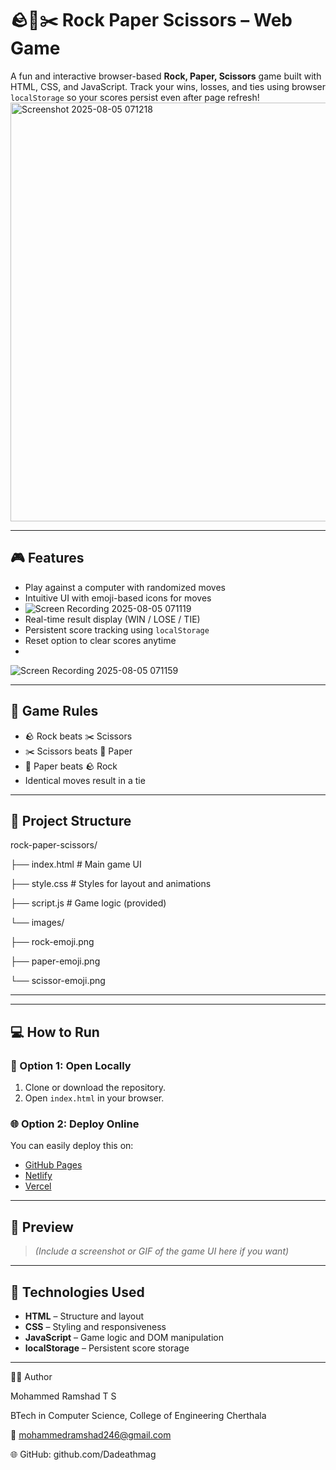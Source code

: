 # 🪨📄✂️ Rock Paper Scissors – Web Game

A fun and interactive browser-based **Rock, Paper, Scissors** game built with HTML, CSS, and JavaScript. Track your wins, losses, and ties using browser `localStorage` so your scores persist even after page refresh!
<img width="915" height="670" alt="Screenshot 2025-08-05 071218" src="https://github.com/user-attachments/assets/3296a360-fb51-433b-b34c-ae6aa16a07b8" />

---

## 🎮 Features

- Play against a computer with randomized moves
- Intuitive UI with emoji-based icons for moves
- ![Screen Recording 2025-08-05 071119](https://github.com/user-attachments/assets/f99f2e68-c499-44d0-9812-b1fd109844c9)
- Real-time result display (WIN / LOSE / TIE)
- Persistent score tracking using `localStorage`
- Reset option to clear scores anytime
- 
![Screen Recording 2025-08-05 071159](https://github.com/user-attachments/assets/3efe7293-de4e-41ee-98b8-71dd1455014b)

---

## 🧠 Game Rules

- 🪨 Rock beats ✂️ Scissors  
- ✂️ Scissors beats 📄 Paper  
- 📄 Paper beats 🪨 Rock  
- Identical moves result in a tie

---

## 📁 Project Structure

rock-paper-scissors/

├── index.html # Main game UI

├── style.css # Styles for layout and animations

├── script.js # Game logic (provided)

└── images/

├── rock-emoji.png

├── paper-emoji.png

└── scissor-emoji.png

---


---

## 💻 How to Run

### 🔗 Option 1: Open Locally

1. Clone or download the repository.
2. Open `index.html` in your browser.

### 🌐 Option 2: Deploy Online

You can easily deploy this on:

- [GitHub Pages](https://pages.github.com)
- [Netlify](https://netlify.com)
- [Vercel](https://vercel.com)

---

## 📸 Preview

> *(Include a screenshot or GIF of the game UI here if you want)*

---

## 🔧 Technologies Used

- **HTML** – Structure and layout
- **CSS** – Styling and responsiveness
- **JavaScript** – Game logic and DOM manipulation
- **localStorage** – Persistent score storage

---

👨‍💻 Author

Mohammed Ramshad T S

BTech in Computer Science, College of Engineering Cherthala

📧 mohammedramshad246@gmail.com

🌐 GitHub: github.com/Dadeathmag

